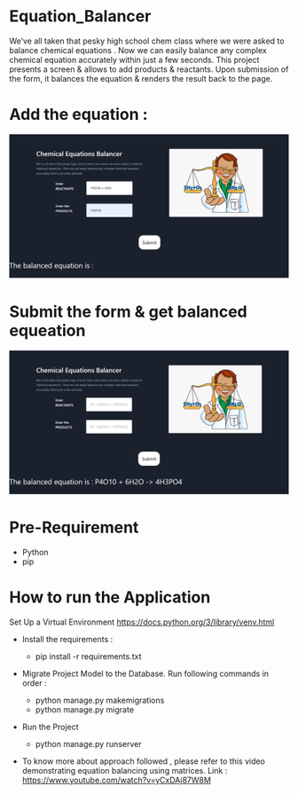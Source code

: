 # Equation_Balancer
We’ve all taken that pesky high school chem class where we were asked to balance chemical equations . Now we can easily balance any complex chemical equation accurately within just a few seconds. This project presents a screen & allows to add products & reactants. Upon submission of the form, it balances the equation & renders the result back to the page.

# Add the equation : 
![demo](demo-1.png)

# Submit the form & get balanced equeation
![demo2](demo-2.png)

# Pre-Requirement

- Python
- pip

# How to run the Application

Set Up a Virtual Environment https://docs.python.org/3/library/venv.html

- Install the requirements : 
    - pip install -r requirements.txt

- Migrate Project Model to the Database. Run following commands in order :  
    - python manage.py makemigrations
    - python manage.py migrate

- Run the Project 
    - python manage.py runserver


- To know more about approach followed , please refer to this video demonstrating equation balancing using matrices. Link : https://www.youtube.com/watch?v=yCxDAj87W8M
